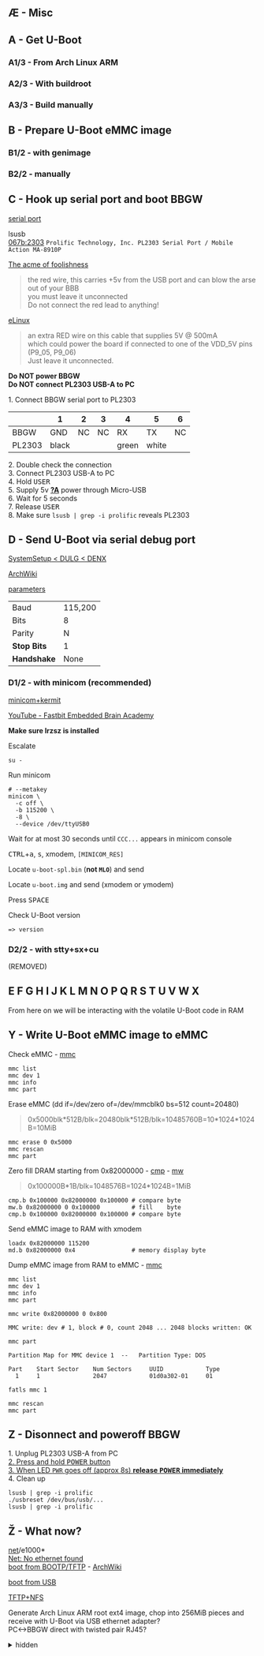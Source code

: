 ## &AElig; - Misc

## A - Get U-Boot

### A1/3 - From Arch Linux ARM

### A2/3 - With buildroot

### A3/3 - Build manually

## B - Prepare U-Boot eMMC image

### B1/2 - with genimage

### B2/2 - manually

## C - Hook up serial port and boot BBGW

[serial port](https://elinux.org/BeagleBone/Serial_Port)

lsusb\
[067b:2303](https://linux-hardware.org/?id=usb:067b-2303) `Prolific Technology, Inc. PL2303 Serial Port / Mobile Action MA-8910P`


[The acme of foolishness](https://dave.cheney.net/2013/09/22/two-point-five-ways-to-access-the-serial-console-on-your-beaglebone-black)
>the red wire, this carries +5v from the USB port and can blow the arse out of your BBB\
>you must leave it unconnected\
>Do not connect the red lead to anything!

[eLinux](https://elinux.org/Beagleboard:BeagleBone_Black_Serial)
>an extra RED wire on this cable that supplies 5V @ 500mA\
>which could power the board if connected to one of the VDD_5V pins (P9_05, P9_06)\
>Just leave it unconnected.

**Do NOT power BBGW**\
**Do NOT connect PL2303 USB-A to PC**

1&period; Connect BBGW serial port to PL2303

<!--
|PL2303 |<div style="font-weight:bold;background:gray;color:black;">black</div>|  |  |<div style="font-weight:bold;background:gray;color:green;">green</div>|<div style="font-weight:bold;background:gray;color:white;">white</div>|  |
-->

||1|2|3|4|5|6|
|-|-|-|-|-|-|-|
|BBGW   |GND  |NC|NC|RX   |TX   |NC|
|PL2303 |black|  |  |green|white|  |

2&period; Double check the connection\
3&period; Connect PL2303 USB-A to PC\
4&period; Hold <kbd>USER</kbd>\
5&period; Supply 5v [**?A**](https://electronics.stackexchange.com/questions/563406/which-wall-charger-for-beaglebone-green-wireless) power through Micro-USB\
6&period; Wait for 5 seconds\
7&period; Release <kbd>USER</kbd>\
8&period; Make sure `lsusb | grep -i prolific` reveals PL2303

## D - Send U-Boot via serial debug port

[SystemSetup &lt; DULG &lt; DENX](https://www.denx.de/wiki/view/DULG/SystemSetup)

[ArchWiki](https://wiki.archlinux.org/title/Working_with_the_serial_console)

[parameters](https://web.archive.org/web/https://elinux.org/Beagleboard:BeagleBone_Black_Accessories#Serial_Debug_Cables)

|||
|-|-|
|Baud         |115,200|
|Bits         |8      |
|Parity       |N      |
|**Stop Bits**|1      |
|**Handshake**|None   |

### D1/2 - with minicom (recommended)

[minicom+kermit](https://lists.denx.de/pipermail/u-boot/2003-June/001527.html)

[YouTube - Fastbit Embedded Brain Academy](https://youtu.be/3y1LMNPoaJI)

**Make sure lrzsz is installed**

Escalate

    su -

Run minicom

    # --metakey
    minicom \
      -c off \
      -b 115200 \
      -8 \
      --device /dev/ttyUSB0

Wait for at most 30 seconds until `CCC...` appears in minicom console

<kbd>CTRL</kbd>+<kbd>a</kbd>, <kbd>s</kbd>, xmodem, `[MINICOM_RES]`

Locate `u-boot-spl.bin` (**not `MLO`**) and send

Locate `u-boot.img` and send (xmodem or ymodem)

Press <kbd>SPACE</kbd>

Check U-Boot version

    => version

### D2/2 - with stty+sx+cu

(REMOVED)

## E F G H I J K L M N O P Q R S T U V W X

From here on we will be interacting with the volatile U-Boot code in RAM

## Y - Write U-Boot eMMC image to eMMC

Check eMMC - [mmc](https://www.denx.de/wiki/view/DULG/UBootCmdGroupMMC)

    mmc list
    mmc dev 1
    mmc info
    mmc part

<div></div>

Erase eMMC (dd if=/dev/zero of=/dev/mmcblk0 bs=512 count=20480)
<!-- >0x800\*512=2048\*512=1048576=1024\*1024=1Mi -->
>0x5000blk\*512B/blk=20480blk\*512B/blk=10485760B=10\*1024\*1024B=10MiB

    mmc erase 0 0x5000
    mmc rescan
    mmc part

Zero fill DRAM starting from 0x82000000 -
[cmp](https://www.denx.de/wiki/view/DULG/UBootCmdGroupMemory#Section_5.9.2.3.) -
[mw](https://www.denx.de/wiki/view/DULG/UBootCmdGroupMemory#Section_5.9.2.8.)
>0x100000B\*1B/blk=1048576B=1024\*1024B=1MiB

    cmp.b 0x100000 0x82000000 0x100000 # compare byte
    mw.b 0x82000000 0 0x100000         # fill    byte
    cmp.b 0x100000 0x82000000 0x100000 # compare byte

Send eMMC image to RAM with xmodem

    loadx 0x82000000 115200
    md.b 0x82000000 0x4                # memory display byte

Dump eMMC image from RAM to eMMC - [mmc](https://www.denx.de/wiki/view/DULG/UBootCmdGroupMMC)

```
mmc list
mmc dev 1
mmc info
mmc part

mmc write 0x82000000 0 0x800

MMC write: dev # 1, block # 0, count 2048 ... 2048 blocks written: OK

mmc part

Partition Map for MMC device 1  --   Partition Type: DOS

Part    Start Sector    Num Sectors     UUID            Type
  1     1               2047            01d0a302-01     01

fatls mmc 1

mmc rescan
mmc part
```

## Z - Disonnect and poweroff BBGW

1&period; Unplug PL2303 USB-A from PC\
[2&period; Press and hold <kbd>POWER</kbd> button\
3&period; When LED `PWR` goes off (approx 8s) **release <kbd>POWER</kbd> immediately**](https://github.com/beagleboard/beaglebone-black/wiki/System-Reference-Manual#power-button)\
4&period; Clean up

    lsusb | grep -i prolific
    ./usbreset /dev/bus/usb/...
    lsusb | grep -i prolific

<!-- https://en.wikipedia.org/wiki/List_of_Latin-script_letters -->
## &Zcaron; - What now?

[net](https://source.denx.de/u-boot/u-boot/-/tree/master/drivers/net)/e1000\* \
[Net: No ethernet found](https://www.denx.de/wiki/view/DULG/NetNoEthernetFound)\
[boot from BOOTP/TFTP](https://www.denx.de/wiki/view/DULG/UBootCmdGroupDownload#Section_5.9.5.1.) - [ArchWiki](https://wiki.archlinux.org/title/TFTP)

[boot from USB](https://stackoverflow.com/questions/30488942/how-to-boot-linux-kernel-from-u-boot)

[TFTP+NFS](https://www.denx.de/wiki/view/DULG/LinuxNfsRoot)

Generate Arch Linux ARM root ext4 image, chop into 256MiB pieces and receive with U-Boot via USB ethernet adapter?\
PC<->BBGW direct with twisted pair RJ45?

<details><summary>hidden</summary>

Example serial port setup that works

stty -aF /dev/ttyUSB0

(REMOVED)

Run u-boot on BeagleBone [(kermit)](http://www.kermitproject.org/) [<sup>O</sup>](https://www.denx.de/wiki/view/DULG/SystemSetup#Section_4.3.)

(REMOVED)

Misc

```
https://gitlab.denx.de/u-boot/u-boot
Building the Software:
======================

http://infocenter.arm.com/help/index.jsp?topic=/com.arm.doc.set.boards/index.html
./tools/genboardscfg.py -j 3

gitclear

make -j3 vexpress_ca9x4_defconfig

git check-ignore * | xargs file
file * spl/* | grep -v -F -e ASCII -e directory | less -S

find .                      \
-type  f                 -a \
\(                          \
  -iname \*dtb           -o \
  -iname \*bin           -o \
  -iname \*img           -o \
  -iname \*spl           -o \
  -iname \*spl\*bin\*    -o \
  -iname \*spl\*dtb\*    -o \
  -iname \*spl\*img\*    -o \
  -iname \*u-boot        -o \
  -iname \*u-boot\*bin\* -o \
  -iname \*u-boot\*dtb\* -o \
  -iname \*u-boot\*img\* -o \
  -iname mlo\*              \
\)

https://dev.to/rulyrudel/how-to-execute-u-boot-on-qemu-system-arm-2b22
k=./O/u-boot
qemu-system-arm \
  -machine vexpress-a9 \
  -nographic \
  -no-reboot \
  -kernel "$k"

Monitor Commands - Overview:
============================


https://www.qemu.org/docs/master/qemu-doc.html#index-Ctrl_002da-x
Ctrl-a x


https://wiki.archlinux.org/index.php/Working_with_the_serial_console

https://stackoverflow.com/questions/38279621/how-to-send-boot-files-over-uart

http://www.denx.de/wiki/view/DULG/SystemSetup#Section_4.3

http://www.kermitproject.org/onlinebooks/usingckermit3e.pdf
Page 64(74)
8 data bits, No parity, 1 stop bit (8N1)
"SET SERIAL 8N1" == "SET PARITY NONE, SET STOP-BITS 1, SET TERM BYTE 8"

C-Kermit>

(REMOVED)

sudo cat /proc/tty/driver/serial

cu

(REMOVED)
```

</details>
